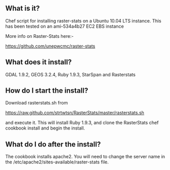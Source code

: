 ## **What is it?** ##

Chef script for installing raster-stats on a Ubuntu 10.04 LTS instance.  This has been tested on an ami-534a4b27 EC2 EBS instance

More info on Raster-Stats here:-

https://github.com/unepwcmc/raster-stats


## **What does it install?** ##

GDAL 1.9.2,
GEOS 3.2.4,
Ruby 1.9.3,
StarSpan and 
Rasterstats

## **How do I start the install?** ##

Download rasterstats.sh from 

https://raw.github.com/strtwtsn/RasterStats/master/rasterstats.sh

and execute it.  This will install Ruby 1.9.3, and clone the RasterStats chef cookbook install and begin the install.

## **What do I do after the install?** ##

The cookbook installs apache2.  You will need to change the server name in the /etc/apache2/sites-available/raster-stats file.





